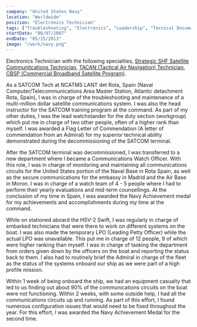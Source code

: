 ```yaml
---
company: "United States Navy"
location: "Worldwide"
position: "Electronics Technician"
tags: ["Troubleshooting", "Electronics", "Leadership", "Tecnical Documentation/Presenting"]
startDate: "08/07/2007"
endDate: "05/15/2013"
image: "/work/navy.png"
---
```


Electronics Technician with the following specialties,
[Strategic SHF Satellite Communitcations Technician](https://www.globalsecurity.org/space/systems/an-gsc-52.htm),
[TACAN (Tactical Air Navigation) Technician](https://en.wikipedia.org/wiki/Tactical_air_navigation_system),
[CBSP (Commercial Broadband Satellite Program)](https://www.l3harris.com/all-capabilities/commercial-broadband-satellite-program-cbsp).
</p>

As a SATCOM Tech at NCATMS LANT det Rota, Spain (Naval Computer/Telecommunications Area Master Station, Atlantic detachment Rota,
Spain), I was in charge of the troubleshooting and maintenance of a multi-million dollar satellite communications system. I was
also the head instructor for the SATCOM training program at the command. As part of my other duties, I was the lead watchstander
for the duty section (workgroup) which put me in charge of two other people, often of a higher rank than myself. I was awarded a
Flag Letter of Commendation (A letter of commendation from an Admiral) for my superior technical ability demonstrated during the
decommissioning of the SATCOM terminal.</p>

After the SATCOM terminal was decommissioned, I was transferred to a new department where I became a Communications Watch Officer.
With this role, I was in charge of monitoring and maintaining all communications circuits for the United States portion of the
Naval Base in Rota Spain, as well as the secure communications for the embassy in Madrid and the Air Base in Moron. I was in
charge of a watch team of 4 - 5 people where I had to perform their yearly evaluations and mid-term counsellings. At the conclusion
of my time in Spain, I was awarded the Navy Achievement medal for my achievements and accomplishments during my time at the
command.</p>

While on stationed aboard the HSV-2 Swift, I was regularly in charge of embarked technicians that were there to work on
different systems on the boat. I was also made the temporary LPO (Leading Petty Officer) while the actual LPO was unavailable.
This put me in charge of 12 people, 9 of which were higher ranking than myself. I was in charge of tasking the department from
orders given down by the officers on the boat and reporting the status back to them. I also had to routinely brief the Admiral
in charge of the fleet as the status of the systems onboard our ship as we were part of a high profile mission.</p>

Within 1 week of being onboard the ship, we had an equipment casualty that led to us finding out about 90% of the communications
circuits on the boat were not functioning. Within 2 weeks, with some outside help, I had all the communications circuits up and
running. As part of this effort, I found numerous configuration issues that would need to be fixed throughout the year. For this
effort, I was awarded the Navy Achievement Medal for the second time.</p>

